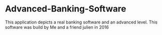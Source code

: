 # Advanced-Banking-Software
This application depicts a real banking software and an advanced level. This software was build by Me and a friend julien in 2016
